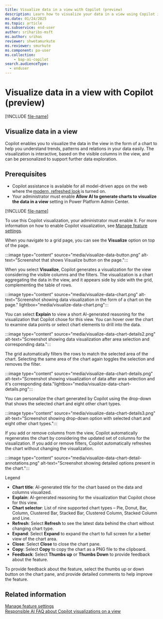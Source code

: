 ```yaml
---
title: Visualize data in a view with Copilot (preview)
description: Learn how to visualize your data in a view using Copilot in Power Apps.
ms.date: 01/24/2025
ms.topic: article
ms.subservice: end-user
author: sriharibs-msft
ms.author: srihas
reviewer: shwetamurkute
ms.reviewer: smurkute
ms.component: pa-user
ms.collection: 
    - bap-ai-copilot 
search.audienceType: 
  - enduser
---
```


# Visualize data in a view with Copilot (preview)

[!INCLUDE [file-name](~/../shared-content/shared/preview-includes/preview-banner.md)]

## Visualize data in a view

Copilot enables you to visualize the data in the view in the form of a chart to help you understand trends, patterns and relations in your data easily. The visualization is interactive, based on the visible columns in the view, and can be personalized to support further data exploration.

## Prerequisites

- Copilot assistance is available for all model-driven apps on the web where the [modern, refreshed look](modern-fluent-design.md) is turned on.
- Your administrator must enable **Allow AI to generate charts to visualize the data in a view** setting in Power Platform Admin Center.

[!INCLUDE [file-name](~/../shared-content/shared/preview-includes/preview-note-pp.md)]

To use this Copilot visualization, your administrator must enable it. For more information on how to enable Copilot visualization, see [Manage feature settings](/power-platform/admin/settings-features).

When you navigate to a grid page, you can see the **Visualize** option on top of the page.

:::image type="content" source="media/visualize-data-button.png" alt-text="Screenshot that shows Visualize button on the page.":::

When you select **Visualize**, Copilot generates a visualization for the view considering the visible columns and the filters. The visualization is a chart aggregating the data in the view, and it appears side by side with the grid, complementing the table of rows.

:::image type="content" source="media/visualize-data-chart.png" alt-text="Screenshot showing data visualization in the form of a chart on the page." lightbox="media/visualize-data-chart.png":::

You can select **Explain** to view a short AI-generated reasoning for the visualization that Copilot chose for this view. You can hover over the chart to examine data points or select chart elements to drill into the data. 

:::image type="content" source="media/visualize-data-chart-details2.png" alt-text="Screenshot showing data visualization after area selection and corresponding data.":::

The grid automatically filters the rows to match the selected area of the chart. Selecting the same area of the chart again toggles the selection and removes the filter.

:::image type="content" source="media/visualize-data-chart-details.png" alt-text="Screenshot showing visualization of data after area selection and it's corresponding data."lightbox="media/visualize-data-chart-details.png":::


You can personalize the chart generated by Copilot using the drop-down that shows the selected chart and eight other chart types.

:::image type="content" source="media/visualize-data-chart-details3.png" alt-text="Screenshot showing drop-down option with selected chart and eight other chart types.":::

If you add or remove columns from the view, Copilot automatically regenerates the chart by considering the updated set of columns for the visualization. If you add or remove filters, Copilot automatically refreshes the chart without changing the visualization.

:::image type="content" source="media/visualize-data-chart-detail-annotations.png" alt-text="Screenshot showing detailed options present in the chart.":::

Legend

- **Chart title**: AI-generated title for the chart based on the data and columns visualized.
- **Explain**: AI-generated reasoning for the visualization that Copilot chose for this view.
- **Chart selector**: List of nine supported chart types – Pie, Donut, Bar, Column, Clustered Bar, Stacked Bar, Clustered Column, Stacked Column and Line.
- **Refresh**: Select **Refresh** to see the latest data behind the chart without changing chart type.
- **Expand**: Select **Expand** to expand the chart to full screen for a better view of the chart area.
- **Close**: Select **Close** to close the chart pane.
- **Copy**: Select **Copy** to copy the chart as a PNG file to the clipboard.
- **Feedback**: Select **Thumbs up** or **Thumbs Down** to provide feedback about the feature.

To provide feedback about the feature, select the thumbs up or down button on the chart pane, and provide detailed comments to help improve the feature.

## Related information

[Manage feature settings](/power-platform/admin/settings-features)  
[Responsible AI FAQ about Copilot visualizations on a view](/power-apps/maker/common/faq-visualize-view)   
